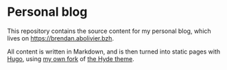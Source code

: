 # Personal blog

This repository contains the source content for my personal blog, which lives on
https://brendan.abolivier.bzh.

All content is written in Markdown, and is then turned into static pages with
[Hugo](https://gohugo.io/), using [my own
fork](https://github.com/babolivier/hyde) of [the Hyde
theme](https://github.com/spf13/hyde).